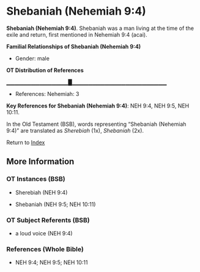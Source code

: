 # Shebaniah (Nehemiah 9:4)
**Shebaniah (Nehemiah 9:4)**. 
Shebaniah was a man living at the time of the exile and return, first mentioned in Nehemiah 9:4 (acai). 




**Familial Relationships of Shebaniah (Nehemiah 9:4)**


* Gender: male


**OT Distribution of References**

▁▁▁▁▁▁▁▁▁▁▁▁▁▁▁█▁▁▁▁▁▁▁▁▁▁▁▁▁▁▁▁▁▁▁▁▁▁▁
* References: Nehemiah: 3



**Key References for Shebaniah (Nehemiah 9:4)**: 
NEH 9:4, NEH 9:5, NEH 10:11. 


In the Old Testament (BSB), words representing “Shebaniah (Nehemiah 9:4)” are translated as 
*Sherebiah* (1x), *Shebaniah* (2x). 




Return to [Index](00-Index.md)

## More Information

### OT Instances (BSB)

* Sherebiah (NEH 9:4)

* Shebaniah (NEH 9:5; NEH 10:11)



### OT Subject Referents (BSB)

* a loud voice (NEH 9:4)



### References (Whole Bible)

* NEH 9:4; NEH 9:5; NEH 10:11



